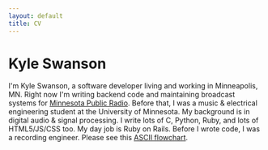 ```yaml
---
layout: default
title: CV
---
```

# Kyle Swanson

I'm Kyle Swanson, a software developer living and working in Minneapolis, MN. Right now I'm writing backend code and maintaining broadcast systems for [Minnesota Public Radio](https://www.google.com/maps/place/Minnesota+Public+Radio/@44.9488841,-93.095812,3a,75y,91.17h,109.08t/data=!3m6!1e1!3m4!1szhKjHEHnjmevRnRtG4MBKw!2e0!7i13312!8i6656!4m2!3m1!1s0x87f7d5528ec8a0b9:0x27afa5dc5d22eecf!6m1!1e1). Before that, I was a music & electrical engineering student at the University of Minnesota. My background is in digital audio & signal processing. I write lots of C, Python, Ruby, and lots of HTML5/JS/CSS too. My day job is Ruby on Rails. Before I wrote code, I was a recording engineer. Please see this [ASCII flowchart](https://github.com/kylophone/lifeflow/blob/master/README.md).
